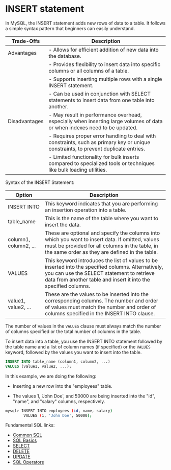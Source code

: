 # INSERT statement

In MySQL, the INSERT statement adds new rows of data to a table. It follows a simple syntax pattern that beginners can easily understand.

| Trade-Offs      | Description                                                                                                                                                                                                                         |
|-----------------|-------------------------------------------------------------------------------------------------------------------------------------------------------------------------------------------------------------------------------------|
| Advantages      | - Allows for efficient addition of new data into the database.                                                                                                                                                                     |
|                 | - Provides flexibility to insert data into specific columns or all columns of a table.                                                                                                                                               |
|                 | - Supports inserting multiple rows with a single INSERT statement.                                                                                                                                                                 |
|                 | - Can be used in conjunction with SELECT statements to insert data from one table into another.                                                                                                                                      |
| Disadvantages   | - May result in performance overhead, especially when inserting large volumes of data or when indexes need to be updated.                                                                                                           |
|                 | - Requires proper error handling to deal with constraints, such as primary key or unique constraints, to prevent duplicate entries.                                                                                                 |
|                 | - Limited functionality for bulk inserts compared to specialized tools or techniques like bulk loading utilities.                                                                                                                   |

Syntax of the INSERT Statement:

| Option                | Description                                                                                                                                                                                                                                        |
|----------------------|----------------------------------------------------------------------------------------------------------------------------------------------------------------------------------------------------------------------------------------------------|
| INSERT INTO          | This keyword indicates that you are performing an insertion operation into a table.                                                                                                                                                                |
| table_name           | This is the name of the table where you want to insert the data.                                                                                                                                                                                  |
| column1, column2, ...| These are optional and specify the columns into which you want to insert data. If omitted, values must be provided for all columns in the table, in the same order as they are defined in the table.                                        |
| VALUES               | This keyword introduces the list of values to be inserted into the specified columns. Alternatively, you can use the SELECT statement to retrieve data from another table and insert it into the specified columns.                     |
| value1, value2, ... | These are the values to be inserted into the corresponding columns. The number and order of values must match the number and order of columns specified in the INSERT INTO clause.                                                               |

The number of values in the `VALUES` clause must always match the number of columns specified or the total number of columns in the table.

To insert data into a table, you use the INSERT INTO statement followed by the table name and a list of column names (if specified) or the `VALUES` keyword, followed by the values you want to insert into the table.

```sql
INSERT INTO table_name (column1, column2, ...)
VALUES (value1, value2, ...);
```

In this example, we are doing the following:

- Inserting a new row into the "employees" table.

- The values 1, 'John Doe', and 50000 are being inserted into the "id", "name", and "salary" columns, respectively.

```{.bash data-prompt="mysql>"}
mysql> INSERT INTO employees (id, name, salary)
        VALUES (1, 'John Doe', 50000);
```

Fundamental SQL links:

* [Common SQL](common-sql.md)
* [SQL Basics](sql-basics.md)
* [SELECT](select.md)
* [DELETE](delete.md)
* [UPDATE](update.md)
* [SQL Operators](sql-operators.md)